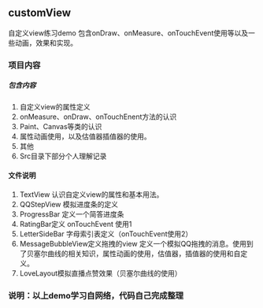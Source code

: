## customView
自定义view练习demo 包含onDraw、onMeasure、onTouchEvent使用等以及一些动画，效果和实现。

### 项目内容
##### 包含内容
1. 自定义view的属性定义
2. onMeasure、onDraw、onTouchEnent方法的认识
3. Paint、Canvas等类的认识
4. 属性动画使用，以及估值器插值器的使用。
5. 其他
6. Src目录下部分个人理解记录
#### 文件说明
1. TextView
    认识自定义view的属性和基本用法。
2. QQStepView 模拟进度条的定义
3. ProgressBar 定义一个简答进度条
4. RatingBar定义 onTouchEvent 使用1
5. LetterSideBar 字母索引表定义（onTouchEvent使用2）
6. MessageBubbleView定义拖拽的view
定义一个模拟QQ拖拽的消息。使用到了贝塞尔曲线的相关知识，属性动画的使用，估值器，插值器的使用和自定义。
7. LoveLayout模拟直播点赞效果（贝塞尔曲线的使用）

### 说明：以上demo学习自网络，代码自己完成整理


